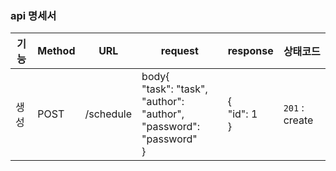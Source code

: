 ### api 명세서
| 기능 | Method | URL       | request                                                                             | response            | 상태코드           |
|----|--------|-----------|-------------------------------------------------------------------------------------|---------------------|----------------|
| 생성 | POST   | /schedule | body{<br> "task": "task",<br>  "author": "author",<br>  "password": "password"<br>} | {<br>  "id": 1<br>} | `201` : create |